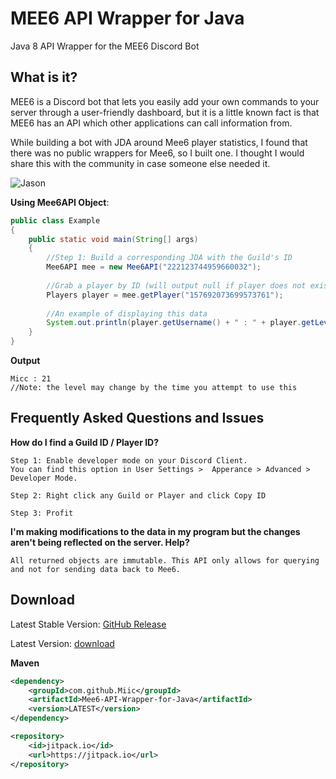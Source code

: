 [download]: https://github.com/Miic/Mee6-API-Wrapper-for-Java/releases/latest

# MEE6 API Wrapper for Java

Java 8 API Wrapper for the MEE6 Discord Bot

## What is it?
MEE6 is a Discord bot that lets you easily add your own commands to your server
through a user-friendly dashboard, but it is a little known fact is that MEE6 has an API which other applications can call information from.

While building a bot with JDA around Mee6 player statistics, I found that there was no public wrappers for Mee6, so I built one. I thought I would share this with the community in case someone else needed it.



![Jason](https://i.gyazo.com/53d14bf4550f2efd4f835f3bd4563292.png)

**Using Mee6API Object**:
```java
public class Example
{
    public static void main(String[] args)
    {
    	//Step 1: Build a corresponding JDA with the Guild's ID
        Mee6API mee = new Mee6API("222123744959660032");
        
        //Grab a player by ID (will output null if player does not exist in this leaderboard)
        Players player = mee.getPlayer("157692073699573761");
        
        //An example of displaying this data
        System.out.println(player.getUsername() + " : " + player.getLevel());
    }
}
```

**Output**
```
Micc : 21
//Note: the level may change by the time you attempt to use this
```


## Frequently Asked Questions and Issues

**How do I find a Guild ID / Player ID?**
```
Step 1: Enable developer mode on your Discord Client. 
You can find this option in User Settings >  Apperance > Advanced > Developer Mode.

Step 2: Right click any Guild or Player and click Copy ID

Step 3: Profit
```

**I'm making modifications to the data in my program but the changes aren't being reflected on the server. Help?**

```
All returned objects are immutable. This API only allows for querying and not for sending data back to Mee6.
```


## Download
Latest Stable Version: [GitHub Release](https://github.com/Miic/Mee6-API-Wrapper-for-Java/releases/latest)

Latest Version: [download]

**Maven**
```xml
<dependency>
    <groupId>com.github.Miic</groupId>
    <artifactId>Mee6-API-Wrapper-for-Java</artifactId>
    <version>LATEST</version>
</dependency>
```
```xml
<repository>
    <id>jitpack.io</id>
    <url>https://jitpack.io</url>
</repository>

```
